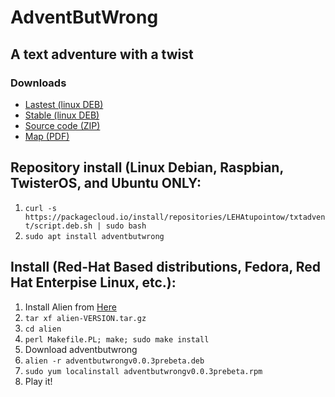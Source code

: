 # AdventButWrong
## A text adventure with a twist
### Downloads
- [Lastest (linux DEB)](/adventbutwrongv0.0.3prebeta.deb)
- [Stable (linux DEB)](/adventbutwrongv0.0.3prebeta.deb)
- [Source code (ZIP)](https://github.com/leha-code/AdventButWrong/archive/refs/heads/main.zip)
- [Map (PDF)](/AdventButWrong_map.pdf)
## Repository install (Linux Debian, Raspbian, TwisterOS, and Ubuntu ONLY:
1. `curl -s https://packagecloud.io/install/repositories/LEHAtupointow/txtadvent/script.deb.sh | sudo bash`
2. `sudo apt install adventbutwrong`
## Install (Red-Hat Based distributions, Fedora, Red Hat Enterpise Linux, etc.):
1. Install Alien from [Here](http://ftp.de.debian.org/debian/pool/main/a/alien/)
2. `tar xf alien-VERSION.tar.gz`
3. `cd alien`
4. `perl Makefile.PL; make; sudo make install`
5. Download adventbutwrong
6. `alien -r adventbutwrongv0.0.3prebeta.deb`
7. `sudo yum localinstall adventbutwrongv0.0.3prebeta.rpm`
8. Play it!
